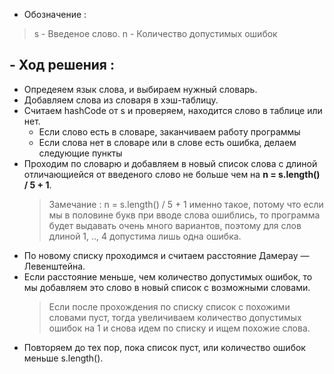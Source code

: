 - Обозначение :
> s - Введеное слово.
> n - Количество допустимых ошибок

## - Ход решения :
 - Опредеяем язык слова, и выбираем нужный словарь.
 - Добавляем слова из словаря в хэш-таблицу.
 - Считаем hashCode от s и проверяем, находится слово в таблице или нет.
   * Если слово есть в словаре, заканчиваем работу программы
   * Если слова нет в словаре или в слове есть ошибка, делаем следующие пункты 
 - Проходим по словарю и добавляем в новый список слова с длиной отличающиейся от введеного слово не больше чем на **n = s.length() / 5 + 1**.
   > Замечание : n = s.length() / 5 + 1 именно такое, потому что если мы в половине букв при вводе слова ошиблись, то программа будет выдавать очень много вариантов, поэтому для слов длиной 1, .., 4 допустима лишь одна ошибка.
 - По новому списку проходимся и считаем расстояние Дамерау — Левенштейна.
 - Если расстояние меньше, чем количество допустимых ошибок, то мы добавляем это слово в новый список с возможными словами.
   > Если после прохождения по списку список с похожими словами пуст, тогда увеличиваем количество допустимых ошибок на 1 и снова идем по списку и ищем похожие слова.
 - Повторяем до тех пор, пока список пуст, или количество ошибок меньше s.length().
